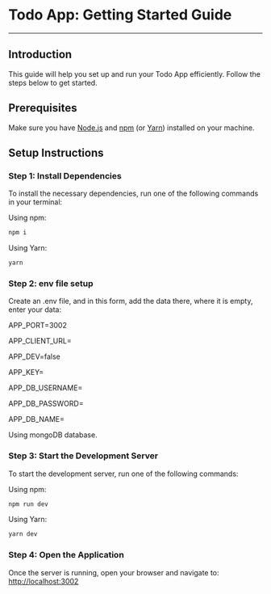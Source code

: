 # Todo App: Getting Started Guide

---

## Introduction

This guide will help you set up and run your Todo App efficiently. Follow the steps below to get started.

## Prerequisites

Make sure you have [Node.js](https://nodejs.org/) and [npm](https://www.npmjs.com/) (or [Yarn](https://yarnpkg.com/)) installed on your machine.

## Setup Instructions

### Step 1: Install Dependencies

To install the necessary dependencies, run one of the following commands in your terminal:

Using npm:

```sh
npm i
```

Using Yarn:

```sh
yarn
```

### Step 2: env file setup

Create an .env file, and in this form, add the data there, where it is empty, enter your data:

APP_PORT=3002

APP_CLIENT_URL=

APP_DEV=false

APP_KEY=

APP_DB_USERNAME=

APP_DB_PASSWORD=

APP_DB_NAME=

Using mongoDB database.

### Step 3: Start the Development Server

To start the development server, run one of the following commands:

Using npm:

```sh
npm run dev
```

Using Yarn:

```sh
yarn dev
```

### Step 4: Open the Application

Once the server is running, open your browser and navigate to: [http://localhost:3002](http://localhost:3002)
